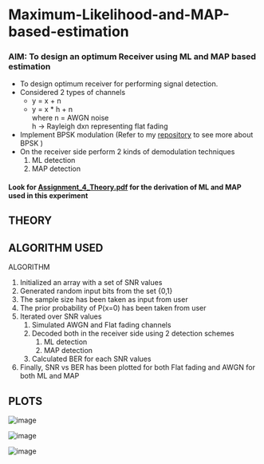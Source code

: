 # Maximum-Likelihood-and-MAP-based-estimation
### AIM: To design an optimum Receiver using ML and MAP based estimation

- To design optimum receiver for performing signal detection.
- Considered 2 types of channels
    - y = x + n
    - y = x * h + n <br/>
      where
      n = AWGN noise<br/>
      h → Rayleigh dxn representing flat fading
- Implement BPSK modulation (Refer to my [repository](https://github.com/SarathMohanIITD/Simulation-of-BPSK-and-QPSK-with-varying-SNR) to see more about BPSK )
- On the receiver side perform 2 kinds of demodulation techniques 
    1. ML detection
    2. MAP detection
    
#### Look for [Assignment_4_Theory.pdf](https://github.com/SarathMohanIITD/Maximum-Likelihood-and-MAP-based-estimation/blob/main/Assignment_4_Theory.pdf) for the derivation of ML and MAP used in this experiment

## THEORY



## ALGORITHM USED

ALGORITHM
1. Initialized an array with a set of SNR values
2. Generated random input bits from the set {0,1}
3. The sample size has been taken as input from user
4. The prior probability of P(x=0) has been taken from user
5. Iterated over SNR values
    1. Simulated AWGN and Flat fading channels
    2. Decoded both in the receiver side using 2 detection schemes
        1. ML detection
        2. MAP detection
    3. Calculated BER for each SNR values
6. Finally, SNR vs BER has been plotted for both Flat fading and AWGN for both ML and MAP

## PLOTS


![image](https://user-images.githubusercontent.com/86975877/153172113-a7080bad-3473-4567-93e4-fa9d7d04ab06.png)


![image](https://user-images.githubusercontent.com/86975877/153172461-6e8abffc-38d1-4923-b8e4-de464b56a83f.png)


![image](https://user-images.githubusercontent.com/86975877/153172531-60382706-d2e1-41c0-aaa6-ad8d2e0852fe.png)

